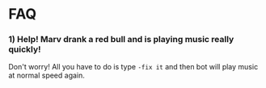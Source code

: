# FAQ

### 1) Help! Marv drank a red bull and is playing music really quickly!
Don't worry! All you have to do is type `-fix it` and then bot will play music at normal speed again.

